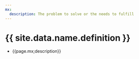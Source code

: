 ```yaml
---
mx:
  description: The problem to solve or the needs to fulfill
---
```



# {{ site.data.name.definition }}
- {{page.mx;description}}

